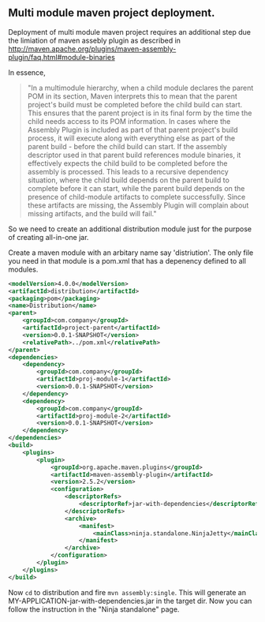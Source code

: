 Multi module maven project deployment.
-------------------------------------
Deployment of multi module maven project requires an additional step due the limiation of maven assebly plugin as described in http://maven.apache.org/plugins/maven-assembly-plugin/faq.html#module-binaries

In essence,

> "In a multimodule hierarchy, when a child module declares the parent POM in its section, Maven interprets this to mean that the parent project's build must be completed before the child build can start. This ensures that the parent project is in its final form by the time the child needs access to its POM information. In cases where the Assembly Plugin is included as part of that parent project's build process, it will execute along with everything else as part of the parent build - before the child build can start. If the assembly descriptor used in that parent build references module binaries, it effectively expects the child build to be completed before the assembly is processed. This leads to a recursive dependency situation, where the child build depends on the parent build to complete before it can start, while the parent build depends on the presence of child-module artifacts to complete successfully. Since these artifacts are missing, the Assembly Plugin will complain about missing artifacts, and the build will fail."

So we need to create an additional distribution module just for the purpose of creating all-in-one jar.

Create a maven module with an arbitary name say 'distriution'. The only file you need in that module is a pom.xml that has a depenency defined to all modules.
```xml
<modelVersion>4.0.0</modelVersion>
<artifactId>distribution</artifactId>
<packaging>pom</packaging>
<name>Distribution</name>
<parent>
    <groupId>com.company</groupId>
    <artifactId>project-parent</artifactId>
    <version>0.0.1-SNAPSHOT</version>
    <relativePath>../pom.xml</relativePath>
</parent>
<dependencies>
    <dependency>
        <groupId>com.company</groupId>
        <artifactId>proj-module-1</artifactId>
        <version>0.0.1-SNAPSHOT</version>
    </dependency>
    <dependency>
        <groupId>com.company</groupId>
        <artifactId>proj-module-2</artifactId>
        <version>0.0.1-SNAPSHOT</version>
    </dependency>
</dependencies>
<build>
    <plugins>
        <plugin>
            <groupId>org.apache.maven.plugins</groupId>
            <artifactId>maven-assembly-plugin</artifactId>
            <version>2.5.2</version>
            <configuration>
                <descriptorRefs>
                    <descriptorRef>jar-with-dependencies</descriptorRef>
                </descriptorRefs>
                <archive>
                    <manifest>
                        <mainClass>ninja.standalone.NinjaJetty</mainClass>
                    </manifest>
                </archive>
            </configuration>
        </plugin>
    </plugins>
</build>    
```
Now `cd` to distribution and fire `mvn assembly:single`. This will generate an MY-APPLICATION-jar-with-dependencies.jar in the target dir.
Now you can follow the instruction in the "Ninja standalone" page.
